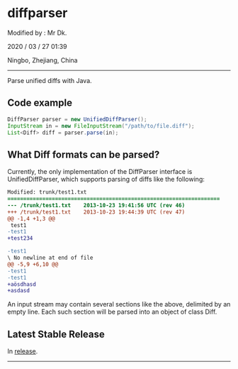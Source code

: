 # diffparser

Modified by : Mr Dk.

2020 / 03 / 27 01:39

Ningbo, Zhejiang, China

---

Parse unified diffs with Java.

## Code example

```java
DiffParser parser = new UnifiedDiffParser();
InputStream in = new FileInputStream("/path/to/file.diff");
List<Diff> diff = parser.parse(in);
```

## What Diff formats can be parsed?

Currently, the only implementation of the DiffParser interface is UnifiedDiffParser, which supports parsing of diffs like the following:

```diff
Modified: trunk/test1.txt
===================================================================
--- /trunk/test1.txt	2013-10-23 19:41:56 UTC (rev 46)
+++ /trunk/test1.txt	2013-10-23 19:44:39 UTC (rev 47)
@@ -1,4 +1,3 @@
 test1
-test1
+test234

-test1
\ No newline at end of file
@@ -5,9 +6,10 @@
-test1
-test1
+aösdhasd
+asdasd
```

An input stream may contain several sections like the above, delimited by an empty line. Each such section will be parsed into an object
of class Diff.

## Latest Stable Release

In [release](https://github.com/mrdrivingduck/diffparser/releases).

---

